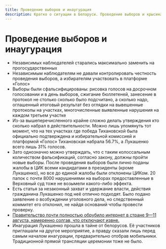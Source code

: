 ```yaml
---
title: Проведение выборов и инаугурация
description: Кратко о ситуации в Беларуси. Проведение выборов и крысиная тайная инаугурация Лукашенки.
---
```


# Проведение выборов и инаугурация

- Независимых наблюдателей старались максимально заменить на прогосударственных
- Независимым наблюдателям не давали контролировать честность проведения выборов, а избирателям участвовать в платформе «Голос»
- Выборы были сфальсифицированы: рисовка голосов на досрочном голосовании и в день выборов, сжигание бюллетеней, занесение в протокол не столько сколько было подсчитано, а сколько надо, оглашенный итоговый результат без оглядки на вывешенные протоколы на участках, многочисленные выявленные нарушения на каждом третьем участке 
- Из-за вышеперечисленного крайне сложно делать утверждения кто сколько набрал в действительности. Можно лишь упомянуть тот момент, что на тех участках где победа Тихановской была официально подтверждена и избирательной комиссией и платформой «Голос» Тихановская набрала 56.7%, а Лукашенко всего лишь 31% голосов.
- Зато однозначно можно утверждать, что с таким колоссальным количеством фальсификаций, согласно закону, должны пройти новые выборы. После проведения выборов были лично поданы жалобы в ЦИК всеми кандидатами в президенты (кроме Лукашенко), но все до единой жалобы были отклонены ЦИКом. 20 папок с почти 8000 нарушениями на выборах предоставленные в Верховный суд тоже не возымели какого-либо эффекта.
- Есть статья за незаконный захват и удержание власти, действия гражданина Лукашенко под неё отлично подходят. Было подано заявление о возбуждении уголовного дела, но следственный коммитет его отклонил, не найдя оснований чтобы провести проверку.
- [Правительство почти полностью обрубило интернет в стране 9—11 августа, намеренно солгав, что отключают извне.](./internet-shutdown-aug-9-11-2020.md)
- Инагурация Лукашенко прошла в тайне от белорусов. Её участников приглашали на другое мероприятие, а правду сказали лишь перед самым началом инагурации, предварительно отобрав мобильники. Традиционной прямой трансляции церемонии тоже не было.
